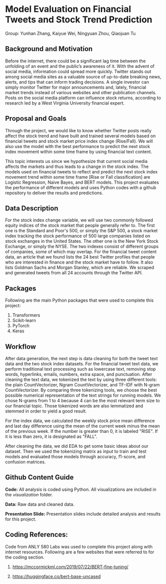 # Model Evaluation on Financial Tweets and Stock Trend Prediction
Group: Yunhan Zhang, Kaiyue Wei, Ningyuan Zhou, Qiaojuan Tu

## Background and Motivation
Before the internet, there could be a significant lag time between the unfolding of an event and the public’s awareness of it. With the advent of social media, information could spread more quickly. Twitter stands out among social media sites as a valuable source of up-to-date breaking news, alerts, and tips that can inform trading decisions. A single investor can simply monitor Twitter for major announcements and, lately, financial market trends instead of various websites and other publication channels. Posts on the social media platform can influence stock returns, according to research led by a West Virginia University financial expert.

## Proposal and Goals
Through the project, we would like to know whether Twitter posts really affect the stock trend and have built and trained several models based on financial tweets and stock market price index change (Rise/Fall). We will also use the model with the best performance to predict the next stock index movement within some time frame by using financial text content. 

This topic interests us since we hypothesize that current social media affects the markets and thus leads to a change in the stock index. The models used on financial tweets to reflect and predict the next stock index movement trend within some time frame [Rise or Fall classification] are Logistic Regression, Naive Bayes, and BERT models. This project evaluates the performance of different models and uses Python codes with a github repository to deliver the results and predictions.

## Data Description
For the stock index change variable, we will use two commonly followed equity indices of the stock market that people generally refer to. The first one is the Standard and Poor's 500, or simply the S&P 500, a stock market index tracking the stock performance of 500 large companies listed on stock exchanges in the United States. The other one is the New York Stock Exchange, or simply the NYSE. The two indexes consist of different groups of companies, some of which may overlap.
For the financial tweet content data, an article that we found lists the 24 best Twitter profiles that people who are interested in finance and the stock market have to follow. It also lists Goldman Sachs and Morgan Stanley, which are reliable. We scraped and generated tweets from all 24 accounts through the Twitter API.

## Packages
Following are the main Python packages that were used to complete this project: 
1. Transformers
2. Scikit-learn 
3. PyTorch 
4. Keras

## Workflow
After data generation, the next step is data cleaning for both the tweet text data and the two stock index datasets. For the financial tweet text data, we perform traditional text processing such as lowercase text, removing stop words, hyperlinks, emails, numbers, extra space, and punctuation. After cleaning the text data, we tokenized the text by using three different tools: the plain CountVectorizer, Ngram CountVectorizer, and TF-IDF with N-gram CountVectorizer. By comparing three tokenizing tools, we choose the best possible numerical representation of the text strings for running models. We chose N-grams from 1 to 4 because 4 can be the most relevant term size to our financial topic. Those tokenized words are also lemmatized and stemmed in order to yield a good result.

For the index data, we calculated the weekly stock price mean difference and last day difference using the mean of the current week minus the mean of the previous week. If the number is greater than 0, it is labeled "RISE". If it is less than zero, it is designated as "FALL".

After cleaning the data, we did EDA to get some basic ideas about our dataset. Then we used the tokenizing matrix as input to train and test models and evaluated those models through accuracy, f1-score, and confusion matrices.

## Github Content Guide

**Code:** All analysis is coded using Python. All visualizations are included in the _visualization_ folder. 

**Data:** Raw data and cleaned data. 

**Presentation Slide:** Presentation slides include detailed analysis and results for this project.

## Coding References: 

Code from ANLY 580 Labs was used to complete this project along with internet resources. Following are a few websites that were referred to for the coding section.

1. https://mccormickml.com/2019/07/22/BERT-fine-tuning/ 

2. https://huggingface.co/bert-base-uncased


